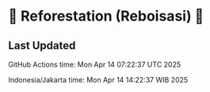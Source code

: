 
# 🌳 Reforestation (Reboisasi) 🌲

## Last Updated

GitHub Actions time: Mon Apr 14 07:22:37 UTC 2025

Indonesia/Jakarta time: Mon Apr 14 14:22:37 WIB 2025

